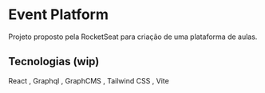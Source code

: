 # Event Platform

Projeto proposto pela RocketSeat para criação de uma plataforma de aulas.


## Tecnologias (wip)
React , Graphql , GraphCMS , Tailwind CSS , Vite
